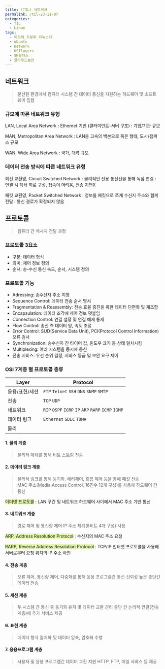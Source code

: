 ```yaml
---
title: (TIL) 네트워크
permalink: /til-23-11-07
categories:
  - TIL
  - Linux
tags:
  - 이것이_우분투_리눅스다
  - ubuntu
  - network
  - OSIlayers
  - SK쉴더스
  - 클라우드보안
---
```


## 네트워크 
> 분산된 환경에서 컴퓨터 시스템 간 데이터 통신을 지원하는 하드웨어 및 소프트웨어 집합

### 규모에 따른 네트워크 유형
LAN, Local Area Network
: Ethernet 기반 (클라이언트-서버 구조)
: 기업/기관 규모

MAN, Metropolitan Area Network
: LAN을 고속의 백본으로 묶은 형태, 도시/캠퍼스 규모

WAN, Wide Area Network
: 국가, 대륙 규모

### 데이터 전송 방식에 따른 네트워크 유형

회선 교환망, Circuit Switched Network
: 물리적인 전용 통신선을 통해 독점 연결
: 연결 시 폐쇄 회로 구성, 접속이 어려움, 전송 지연X

패킷 교환망, Packet Switched Network
: 정보를 패킷으로 쪼개 수신지 주소와 함께 전달
: 통신 경로가 확정되지 않음


## 프로토콜
> 컴퓨터 간 메시지 전달 과정

### 프로토콜 3요소
- 구문: 데이터 형식
- 의미: 제어 정보 정의
- 순서: 송-수신 통신 속도, 순서, 시스템 정의

### 프로토콜 기능
- Adressing: 송수신자 주소 지정 
- Sequence Control: 데이터 전송 순서 명시
- Fragmentation & Reassembly: 전송 효율 증진을 위한 데이터 단편화 및 재조합
- Encapsulation: 데이터 조각에 제어 정보 덧붙임 
- Connection Control: 연결 설정 및 연결 해제 통제
- Flow Control: 송신 측 데이터 양, 속도 조절
- Error Control: SUD(Service Data Unit), PCI(Protocol Control Information) 오류 검사
- Synchronization: 송수신자 간 타이머 값, 윈도우 크기 등 상태 일치시킴
- Multiplexing: 여러 시스템을 동시에 통신
- 전송 서비스: 우선 순위 결정, 서비스 등급 및 보안 요구 제어

### OSI 7계층 별 프로토콜 종류

| Layer       | Protocol |
| ----------- | -------- |
| 응용/표현/세션        |  `FTP` `Telnet` `SSH` `DNS` `SNMP` `SMTP`      |
| 전송        |  `TCP` `UDP`        |
| 네트워크    | `RIP` `OSPF` `IGRP` `IP` `ARP` `RARP` `ICMP` `IGMP`   |
| 데이터 링크 |       `Ethernet` `SDLC` `TDMA`  |
| 물리            |          |


#### 1. 물리 계층
> 물리적 매체를 통해 비트 스트림 전송

#### 2. 데이터 링크 계층
> 물리적 링크를 통해 동기화, 에러제어, 흐름 제어 등을 통해 패킷 전송 <br>
> MAC 주소(Media Access Control, 16진수 12개 구성)를 사용해 하드웨어 간 통신

<span style="background:rgba(205, 244, 105, 0.55)">이더넷 프로토콜</span> 
: LAN 구간 및 네트워크 하드웨어 사이에서 MAC 주소 기반 통신


#### 3. 네트워크 계층
> 경로 제어 및 통신량 제어
> IP 주소 체계(8비트 4개 구성) 사용

<span style="background:rgba(205, 244, 105, 0.55)">ARP, Address Resolution Protocol</span>
: 수신지의 MAC 주소 요청 

<span style="background:rgba(205, 244, 105, 0.55)">RARP, Reverse Address Resolution Protocol</span>
: TCP/IP 인터넷 프로토콜을 사용해 서버로부터 요청 위치의 IP 주소 확인

#### 4. 전송 계층
> 오류 제어, 통신량 제어, 다중화를 통해 응용 프로그램간 통신
> 신뢰성 높은 종단간 데이터 전송

#### 5. 세션 계층
> 두 시스템 간 통신 중 동기화 유지 및 데이터 교환 관리
> 종단 간 논리적 연결(전송 계층)에 추가 서비스 제공

#### 6. 표현 계층
> 데이터 형식 일치화 및 데이터 압축, 암호화 수행

#### 7. 응용프로그램 계층
> 사용자 및 응용 프로그램간 데이터 교환 지원
> HTTP, FTP, 메일 서비스 등 제공